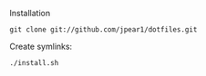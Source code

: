 Installation

    git clone git://github.com/jpear1/dotfiles.git

Create symlinks:

    ./install.sh
